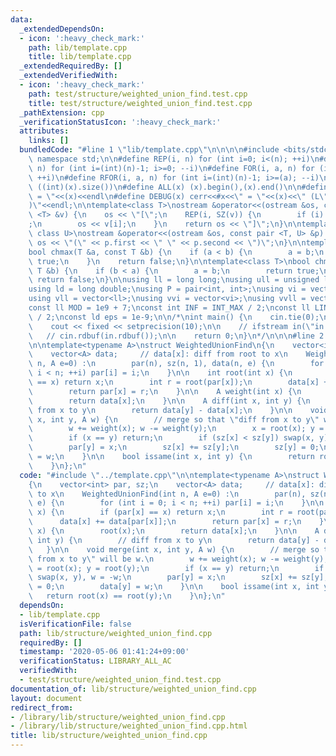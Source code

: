 ```yaml
---
data:
  _extendedDependsOn:
  - icon: ':heavy_check_mark:'
    path: lib/template.cpp
    title: lib/template.cpp
  _extendedRequiredBy: []
  _extendedVerifiedWith:
  - icon: ':heavy_check_mark:'
    path: test/structure/weighted_union_find.test.cpp
    title: test/structure/weighted_union_find.test.cpp
  _pathExtension: cpp
  _verificationStatusIcon: ':heavy_check_mark:'
  attributes:
    links: []
  bundledCode: "#line 1 \"lib/template.cpp\"\n\n\n\n#include <bits/stdc++.h>\n\nusing\
    \ namespace std;\n\n#define REP(i, n) for (int i=0; i<(n); ++i)\n#define RREP(i,\
    \ n) for (int i=(int)(n)-1; i>=0; --i)\n#define FOR(i, a, n) for (int i=(a); i<(n);\
    \ ++i)\n#define RFOR(i, a, n) for (int i=(int)(n)-1; i>=(a); --i)\n\n#define SZ(x)\
    \ ((int)(x).size())\n#define ALL(x) (x).begin(),(x).end()\n\n#define DUMP(x) cerr<<#x<<\"\
    \ = \"<<(x)<<endl\n#define DEBUG(x) cerr<<#x<<\" = \"<<(x)<<\" (L\"<<__LINE__<<\"\
    )\"<<endl;\n\ntemplate<class T>\nostream &operator<<(ostream &os, const vector\
    \ <T> &v) {\n    os << \"[\";\n    REP(i, SZ(v)) {\n        if (i) os << \", \"\
    ;\n        os << v[i];\n    }\n    return os << \"]\";\n}\n\ntemplate<class T,\
    \ class U>\nostream &operator<<(ostream &os, const pair <T, U> &p) {\n    return\
    \ os << \"(\" << p.first << \" \" << p.second << \")\";\n}\n\ntemplate<class T>\n\
    bool chmax(T &a, const T &b) {\n    if (a < b) {\n        a = b;\n        return\
    \ true;\n    }\n    return false;\n}\n\ntemplate<class T>\nbool chmin(T &a, const\
    \ T &b) {\n    if (b < a) {\n        a = b;\n        return true;\n    }\n   \
    \ return false;\n}\n\nusing ll = long long;\nusing ull = unsigned long long;\n\
    using ld = long double;\nusing P = pair<int, int>;\nusing vi = vector<int>;\n\
    using vll = vector<ll>;\nusing vvi = vector<vi>;\nusing vvll = vector<vll>;\n\n\
    const ll MOD = 1e9 + 7;\nconst int INF = INT_MAX / 2;\nconst ll LINF = LLONG_MAX\
    \ / 2;\nconst ld eps = 1e-9;\n\n/*\nint main() {\n    cin.tie(0);\n    ios::sync_with_stdio(false);\n\
    \    cout << fixed << setprecision(10);\n\n    // ifstream in(\"in.txt\");\n \
    \   // cin.rdbuf(in.rdbuf());\n\n    return 0;\n}\n*/\n\n\n#line 2 \"lib/structure/weighted_union_find.cpp\"\
    \n\ntemplate<typename A>\nstruct WeightedUnionFind\n{\n    vector<int> par, sz;\n\
    \    vector<A> data;     // data[x]: diff from root to x\n    WeightedUnionFind(int\
    \ n, A e=0) :\n        par(n), sz(n, 1), data(n, e) {\n        for (int i = 0;\
    \ i < n; ++i) par[i] = i;\n    }\n\n    int root(int x) {\n        if (par[x]\
    \ == x) return x;\n        int r = root(par[x]);\n        data[x] += data[par[x]];\n\
    \        return par[x] = r;\n    }\n\n    A weight(int x) {\n        root(x);\n\
    \        return data[x];\n    }\n\n    A diff(int x, int y) {\n        // diff\
    \ from x to y\n        return data[y] - data[x];\n    }\n\n    void merge(int\
    \ x, int y, A w) {\n        // merge so that \"diff from x to y\" will be w.\n\
    \        w += weight(x); w -= weight(y);\n        x = root(x); y = root(y);\n\
    \        if (x == y) return;\n        if (sz[x] < sz[y]) swap(x, y), w = -w;\n\
    \        par[y] = x;\n        sz[x] += sz[y];\n        sz[y] = 0;\n        data[y]\
    \ = w;\n    }\n\n    bool issame(int x, int y) {\n        return root(x) == root(y);\n\
    \    }\n};\n"
  code: "#include \"../template.cpp\"\n\ntemplate<typename A>\nstruct WeightedUnionFind\n\
    {\n    vector<int> par, sz;\n    vector<A> data;     // data[x]: diff from root\
    \ to x\n    WeightedUnionFind(int n, A e=0) :\n        par(n), sz(n, 1), data(n,\
    \ e) {\n        for (int i = 0; i < n; ++i) par[i] = i;\n    }\n\n    int root(int\
    \ x) {\n        if (par[x] == x) return x;\n        int r = root(par[x]);\n  \
    \      data[x] += data[par[x]];\n        return par[x] = r;\n    }\n\n    A weight(int\
    \ x) {\n        root(x);\n        return data[x];\n    }\n\n    A diff(int x,\
    \ int y) {\n        // diff from x to y\n        return data[y] - data[x];\n \
    \   }\n\n    void merge(int x, int y, A w) {\n        // merge so that \"diff\
    \ from x to y\" will be w.\n        w += weight(x); w -= weight(y);\n        x\
    \ = root(x); y = root(y);\n        if (x == y) return;\n        if (sz[x] < sz[y])\
    \ swap(x, y), w = -w;\n        par[y] = x;\n        sz[x] += sz[y];\n        sz[y]\
    \ = 0;\n        data[y] = w;\n    }\n\n    bool issame(int x, int y) {\n     \
    \   return root(x) == root(y);\n    }\n};\n"
  dependsOn:
  - lib/template.cpp
  isVerificationFile: false
  path: lib/structure/weighted_union_find.cpp
  requiredBy: []
  timestamp: '2020-05-06 01:41:24+09:00'
  verificationStatus: LIBRARY_ALL_AC
  verifiedWith:
  - test/structure/weighted_union_find.test.cpp
documentation_of: lib/structure/weighted_union_find.cpp
layout: document
redirect_from:
- /library/lib/structure/weighted_union_find.cpp
- /library/lib/structure/weighted_union_find.cpp.html
title: lib/structure/weighted_union_find.cpp
---
```

